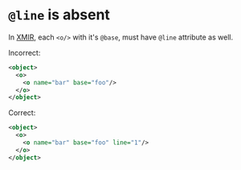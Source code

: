 # `@line` is absent

In [XMIR], each `<o/>` with it's `@base`, must have `@line` attribute as well.

Incorrect:

```xml
<object>
  <o>
    <o name="bar" base="foo"/>
  </o>
</object>
```

Correct:

```xml
<object>
  <o>
    <o name="bar" base="foo" line="1"/>
  </o>
</object>
```

[XMIR]: https://news.eolang.org/2022-11-25-xmir-guide.html

